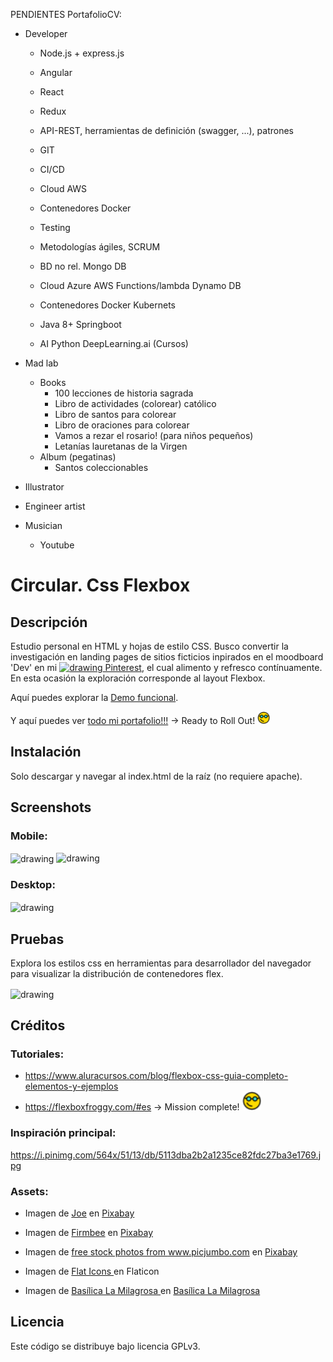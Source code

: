 PENDIENTES PortafolioCV:

- Developer
	- Node.js + express.js
	- Angular
	- React
	- Redux

	- API-REST, herramientas de definición (swagger, ...), patrones
	- GIT
	- CI/CD

	- Cloud
		AWS
	- Contenedores
		Docker

	- Testing
	- Metodologías ágiles, SCRUM




	- BD no rel. Mongo DB
	- Cloud
		Azure
		AWS
		Functions/lambda
		Dynamo DB
	- Contenedores
		Docker
		Kubernets
	- Java
		8+
		Springboot
	- AI
		Python
		DeepLearning.ai (Cursos)
	

- Mad lab
	- Books
		- 100 lecciones de historia sagrada
		- Libro de actividades (colorear) católico
		- Libro de santos para colorear
		- Libro de oraciones para colorear
		- Vamos a rezar el rosario! (para niños pequeños)
		- Letanías lauretanas de la Virgen
	- Album (pegatinas)
		- Santos coleccionables

- Illustrator

- Engineer artist

- Musician
	- Youtube



# Circular. Css Flexbox

## Descripción

Estudio personal en HTML y hojas de estilo CSS. Busco convertir la investigación en landing pages de sitios ficticios inpirados en el moodboard 'Dev' en mi [<img src="https://cdn2.iconfinder.com/data/icons/social-media-2285/512/1_Pinterest_colored_svg-512.png" alt="drawing" width="15"/> Pinterest](https://pin.it/5y19mMg), el cual alimento y refresco contínuamente. En esta ocasión la exploración corresponde al layout Flexbox.

Aquí puedes explorar la [Demo funcional](https://jonnathan-cruz.000webhostapp.com/portfolio/Circular-CssFlexbox/index.html).
 
Y aquí puedes ver [todo mi portafolio!!!](https://jonnathan-cruz.000webhostapp.com) -> Ready to Roll Out! <img src="assets/images/smart-glasses.png" alt="geek" width="20"/>

## Instalación

Solo descargar y navegar al index.html de la raíz (no requiere apache).

## Screenshots

### Mobile:

<img align="center" src="assets/images/screenshots/screenshot_1.png" alt="drawing" width="150"/>
<img src="assets/images/screenshots/screenshot_2.png" alt="drawing" width="150"/>


### Desktop:
<img align="center" src="assets/images/screenshots/screenshot_3.png" alt="drawing" width="250"/>


## Pruebas

Explora los estilos css en herramientas para desarrollador del navegador para visualizar la distribución de contenedores flex.

<img align="center" src="assets/images/screenshots/screenshot_4.png" alt="drawing" width="500"/>

## Créditos

### Tutoriales:

- https://www.aluracursos.com/blog/flexbox-css-guia-completo-elementos-y-ejemplos
- https://flexboxfroggy.com/#es -> Mission complete! <img src="assets/images/smart-glasses.png" alt="drawing" width="30"/> 

### Inspiración principal:
https://i.pinimg.com/564x/51/13/db/5113dba2b2a1235ce82fdc27ba3e1769.jpg

### Assets:

- Imagen de <a href="https://pixabay.com/es/users/jplenio-7645255/?utm_source=link-attribution&utm_medium=referral&utm_campaign=image&utm_content=3601004">Joe</a> en <a href="https://pixabay.com/es//?utm_source=link-attribution&utm_medium=referral&utm_campaign=image&utm_content=3601004">Pixabay</a>

- Imagen de <a href="https://pixabay.com/es/users/firmbee-663163/?utm_source=link-attribution&utm_medium=referral&utm_campaign=image&utm_content=605422">Firmbee</a> en <a href="https://pixabay.com/es//?utm_source=link-attribution&utm_medium=referral&utm_campaign=image&utm_content=605422">Pixabay</a>

- Imagen de <a href="https://pixabay.com/es/users/picjumbo_com-2130229/?utm_source=link-attribution&utm_medium=referral&utm_campaign=image&utm_content=865091">free stock photos from www.picjumbo.com</a> en <a href="https://pixabay.com/es//?utm_source=link-attribution&utm_medium=referral&utm_campaign=image&utm_content=865091">Pixabay</a>

- Imagen de <a href="https://www.flaticon.com/free-icons/smart-cart" title="smart cart icons"> Flat Icons </a> en Flaticon

- Imagen de <a href="https://basilicalamilagrosa.es/wp-content/uploads/2021/06/medalla1-219x300.png" title="smart cart icons"> Basílica La Milagrosa </a> en <a href="https://basilicalamilagrosa.es/">Basílica La Milagrosa</a>

## Licencia

Este código se distribuye bajo licencia GPLv3.



